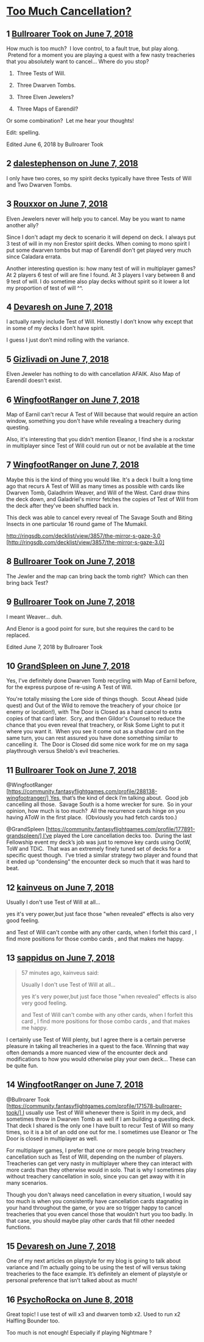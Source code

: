 # [Too Much Cancellation?](https://community.fantasyflightgames.com/topic/277349-too-much-cancellation/)

## 1 [Bullroarer Took on June 7, 2018](https://community.fantasyflightgames.com/topic/277349-too-much-cancellation/?do=findComment&comment=3363931)

How much is too much?  I love control, to a fault true, but play along.  Pretend for a moment you are playing a quest with a few nasty treacheries that you absolutely want to cancel... Where do you stop?

1.  Three Tests of Will.

2.  Three Dwarven Tombs.

3.  Three Elven Jewelers?

4.  Three Maps of Earendil?

Or some combination?  Let me hear your thoughts!

Edit: spelling.

Edited June 6, 2018 by Bullroarer Took

## 2 [dalestephenson on June 7, 2018](https://community.fantasyflightgames.com/topic/277349-too-much-cancellation/?do=findComment&comment=3363959)

I only have two cores, so my spirit decks typically have three Tests of Will and Two Dwarven Tombs.

## 3 [Rouxxor on June 7, 2018](https://community.fantasyflightgames.com/topic/277349-too-much-cancellation/?do=findComment&comment=3364009)

Elven Jewelers never will help you to cancel. May be you want to name another ally?

Since I don't adapt my deck to scenario it will depend on deck. I always put 3 test of will in my non Erestor spirit decks. When coming to mono spirit I put some dwarven tombs but map of Earendil don't get played very much since Caladara errata.

Another interesting question is: how many test of will in multiplayer games? At 2 players 6 test of will are fine I found. At 3 players I vary between 8 and 9 test of will. I do sometime also play decks without spirit so it lower a lot my proportion of test of will ^^.

## 4 [Devaresh on June 7, 2018](https://community.fantasyflightgames.com/topic/277349-too-much-cancellation/?do=findComment&comment=3364024)

I actually rarely include Test of Will. Honestly I don’t know why except that in some of my decks I don’t have spirit. 

I guess I just don’t mind rolling with the variance.

## 5 [Gizlivadi on June 7, 2018](https://community.fantasyflightgames.com/topic/277349-too-much-cancellation/?do=findComment&comment=3364045)

Elven Jeweler has nothing to do with cancellation AFAIK. Also Map of Earendil doesn't exist.

## 6 [WingfootRanger on June 7, 2018](https://community.fantasyflightgames.com/topic/277349-too-much-cancellation/?do=findComment&comment=3364051)

Map of Earnil can't recur A Test of Will because that would require an action window, something you don't have while revealing a treachery during questing.

Also, it's interesting that you didn't mention Eleanor, I find she is a rockstar in multiplayer since Test of Will could run out or not be available at the time

## 7 [WingfootRanger on June 7, 2018](https://community.fantasyflightgames.com/topic/277349-too-much-cancellation/?do=findComment&comment=3364123)

Maybe this is the kind of thing you would like. It's a deck I built a long time ago that recurs A Test of Will as many times as possible with cards like Dwarven Tomb, Galadhrim Weaver, and Will of the West. Card draw thins the deck down, and Galadriel's mirror fetches the copies of Test of Will from the deck after they've been shuffled back in.

This deck was able to cancel every reveal of The Savage South and Biting Insects in one particular 16 round game of The Mumakil.

http://ringsdb.com/decklist/view/3857/the-mirror-s-gaze-3.0 [http://ringsdb.com/decklist/view/3857/the-mirror-s-gaze-3.0]

## 8 [Bullroarer Took on June 7, 2018](https://community.fantasyflightgames.com/topic/277349-too-much-cancellation/?do=findComment&comment=3364156)

The Jewler and the map can bring back the tomb right?  Which can then bring back Test?

## 9 [Bullroarer Took on June 7, 2018](https://community.fantasyflightgames.com/topic/277349-too-much-cancellation/?do=findComment&comment=3364158)

I meant Weaver... duh.

And Elenor is a good point for sure, but she requires the card to be replaced.

Edited June 7, 2018 by Bullroarer Took

## 10 [GrandSpleen on June 7, 2018](https://community.fantasyflightgames.com/topic/277349-too-much-cancellation/?do=findComment&comment=3364260)

Yes, I've definitely done Dwarven Tomb recycling with Map of Earnil before, for the express purpose of re-using A Test of Will.

You're totally missing the Lore side of things though.  Scout Ahead (side quest) and Out of the Wild to remove the treachery of your choice (or enemy or location!), with The Door is Closed as a hard cancel to extra copies of that card later.  Scry, and then Gildor's Counsel to reduce the chance that you even reveal that treachery, or Risk Some Light to put it where you want it.  When you see it come out as a shadow card on the same turn, you can rest assured you have done something similar to cancelling it.  The Door is Closed did some nice work for me on my saga playthrough versus Shelob's evil treacheries.

## 11 [Bullroarer Took on June 7, 2018](https://community.fantasyflightgames.com/topic/277349-too-much-cancellation/?do=findComment&comment=3364544)

@WingfootRanger [https://community.fantasyflightgames.com/profile/288138-wingfootranger/] Yes, that’s the kind of deck I’m talking about.  Good job cancelling all those.  Savage South is a home wrecker for sure.  So in your opinion, how much is too much?  All the recurrence cards hinge on you having AToW in the first place.  (Obviously you had fetch cards too.)

@GrandSpleen [https://community.fantasyflightgames.com/profile/177891-grandspleen/] I’ve played the Lore cancellation decks too.  During the last Fellowship event my deck’s job was just to remove key cards using OotW, ToW and TDiC.  That was an extremely finely tuned set of decks for a specific quest though.  I’ve tried a similar strategy two player and found that it ended up “condensing” the encounter deck so much that it was hard to beat.

## 12 [kainveus on June 7, 2018](https://community.fantasyflightgames.com/topic/277349-too-much-cancellation/?do=findComment&comment=3364672)

Usually I don't use Test of Will at all...

yes it's very power,but just face those "when revealed" effects is also very good feeling.

and Test of Will can't combe with any other cards, when I forfeit this card , I find more positions for those combo cards , and that makes me happy.

## 13 [sappidus on June 7, 2018](https://community.fantasyflightgames.com/topic/277349-too-much-cancellation/?do=findComment&comment=3364755)

> 57 minutes ago, kainveus said:
> 
> Usually I don't use Test of Will at all...
> 
> yes it's very power,but just face those "when revealed" effects is also very good feeling.
> 
> and Test of Will can't combe with any other cards, when I forfeit this card , I find more positions for those combo cards , and that makes me happy.

I certainly use Test of Will plenty, but I agree there is a certain perverse pleasure in taking all treacheries in a quest to the face. Winning that way often demands a more nuanced view of the encounter deck and modifications to how you would otherwise play your own deck… These can be quite fun.

## 14 [WingfootRanger on June 7, 2018](https://community.fantasyflightgames.com/topic/277349-too-much-cancellation/?do=findComment&comment=3364987)

@Bullroarer Took [https://community.fantasyflightgames.com/profile/171578-bullroarer-took/] I usually use Test of Will whenever there is Spirit in my deck, and sometimes throw in Dwarven Tomb as well if I am building a questing deck. That deck I shared is the only one I have built to recur Test of Will so many times, so it is a bit of an odd one out for me. I sometimes use Eleanor or The Door is closed in multiplayer as well.

For multiplayer games, I prefer that one or more people bring treachery cancellation such as Test of Will, depending on the number of players. Treacheries can get very nasty in multiplayer where they can interact with more cards than they otherwise would in solo. That is why I sometimes play without treachery cancellation in solo, since you can get away with it in many scenarios.

Though you don't always need cancellation in every situation, I would say too much is when you consistently have cancellation cards stagnating in your hand throughout the game, or you are so trigger happy to cancel treacheries that you even cancel those that wouldn't hurt you too badly. In that case, you should maybe play other cards that fill other needed functions.

## 15 [Devaresh on June 7, 2018](https://community.fantasyflightgames.com/topic/277349-too-much-cancellation/?do=findComment&comment=3365020)

One of my next articles on playstyle for my blog is going to talk about variance and I’m actually going to be using the test of will versus taking treacheries to the face example. It’s definitely an element of playstyle or personal preference that isn’t talked about as much!

## 16 [PsychoRocka on June 8, 2018](https://community.fantasyflightgames.com/topic/277349-too-much-cancellation/?do=findComment&comment=3365928)

Great topic! I use test of will x3 and dwarven tomb x2. Used to run x2 Halfling Bounder too. 

Too much is not enough! Especially if playing Nightmare ?

